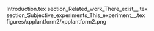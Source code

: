 Introduction.tex
section_Related_work_There_exist__.tex
section_Subjective_experiments_This_experiment__.tex
figures/xpplantform2/xpplantform2.png
